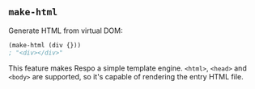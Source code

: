 
`make-html`
----

Generate HTML from virtual DOM:

```clojure
(make-html (div {}))
; "<div></div>"
```

This feature makes Respo a simple template engine.
`<html>`, `<head>` and `<body>` are supported, so it's capable of rendering the entry HTML file.
